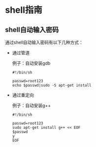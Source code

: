 # shell指南



## shell自动输入密码

通过shell自动输入密码有以下几种方式：

- 通过管道

    例子：自动安装gdb

    ```shell
    #!/bin/sh
    
    passwd=root123
    echo $passwd|sudo -S apt-get install 
    ```

- 通过重定向

    例子：自动安装g++

    ```shell
    #!/bin/sh
    
    passwd=root123
    sudo apt-get install g++ << EOF
    $passwd
    y
    EOF
    ```

